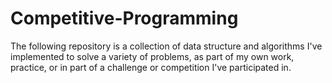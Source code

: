 # Competitive-Programming

The following repository is a collection of data structure and algorithms I've implemented to solve a variety of problems, as part of my own work, practice, or in part of a challenge or competition I've participated in.
